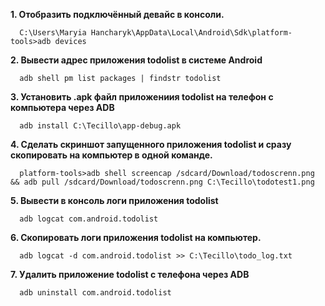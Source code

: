  **1. Отобразить подключённый девайс в консоли.**
 
      C:\Users\Maryia Hancharyk\AppData\Local\Android\Sdk\platform-tools>adb devices

 **2. Вывести адрес приложения todolist в системе Android**
 
      adb shell pm list packages | findstr todolist
      
 **3. Установить .apk файл приложениия todolist на телефон с компьютера через ADB**
 
      adb install C:\Tecillo\app-debug.apk
      
 **4. Сделать скриншот запущенного приложения todolist и сразу скопировать на компьютер в одной команде.**
 
      platform-tools>adb shell screencap /sdcard/Download/todoscrenn.png && adb pull /sdcard/Download/todoscrenn.png C:\Tecillo\todotest1.png
 **5. Вывести в консоль логи приложения todolist**
 
      adb logcat com.android.todolist
      
 **6. Скопировать логи приложения todolist на компьютер.**
 
      adb logcat -d com.android.todolist >> C:\Tecillo\todo_log.txt

 **7. Удалить приложение todolist с телефона через ADB**
 
      adb uninstall com.android.todolist


